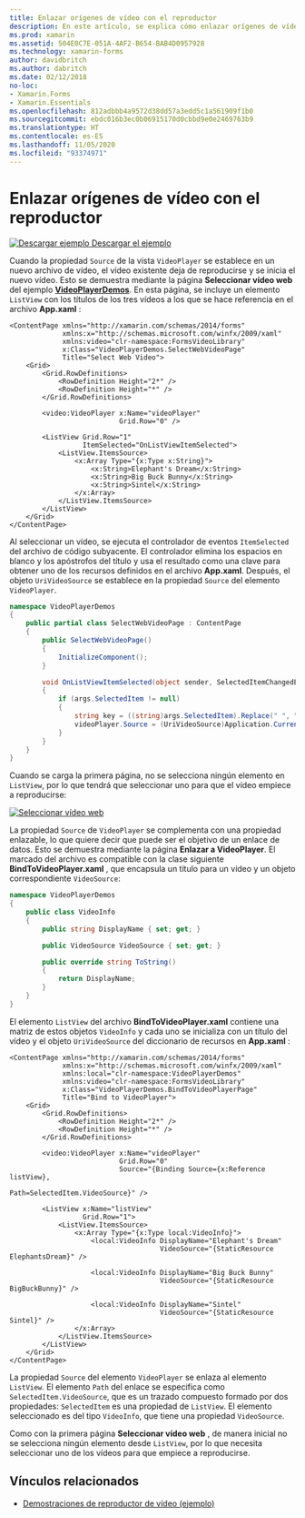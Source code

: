 ```yaml
---
title: Enlazar orígenes de vídeo con el reproductor
description: En este artículo, se explica cómo enlazar orígenes de vídeo al reproductor de vídeo con Xamarin.Forms.
ms.prod: xamarin
ms.assetid: 504E0C7E-051A-4AF2-B654-BAB4D0957928
ms.technology: xamarin-forms
author: davidbritch
ms.author: dabritch
ms.date: 02/12/2018
no-loc:
- Xamarin.Forms
- Xamarin.Essentials
ms.openlocfilehash: 812adbbb4a9572d38dd57a3edd5c1a561909f1b0
ms.sourcegitcommit: ebdc016b3ec0b06915170d0cbbd9e0e2469763b9
ms.translationtype: HT
ms.contentlocale: es-ES
ms.lasthandoff: 11/05/2020
ms.locfileid: "93374971"
---
```

# <a name="binding-video-sources-to-the-player"></a>Enlazar orígenes de vídeo con el reproductor

[![Descargar ejemplo](~/media/shared/download.png) Descargar el ejemplo](/samples/xamarin/xamarin-forms-samples/customrenderers-videoplayerdemos)

Cuando la propiedad `Source` de la vista `VideoPlayer` se establece en un nuevo archivo de vídeo, el vídeo existente deja de reproducirse y se inicia el nuevo vídeo. Esto se demuestra mediante la página **Seleccionar vídeo web** del ejemplo [**VideoPlayerDemos**](/samples/xamarin/xamarin-forms-samples/customrenderers-videoplayerdemos). En esta página, se incluye un elemento `ListView` con los títulos de los tres vídeos a los que se hace referencia en el archivo **App.xaml** :

```xaml
<ContentPage xmlns="http://xamarin.com/schemas/2014/forms"
             xmlns:x="http://schemas.microsoft.com/winfx/2009/xaml"
             xmlns:video="clr-namespace:FormsVideoLibrary"
             x:Class="VideoPlayerDemos.SelectWebVideoPage"
             Title="Select Web Video">
    <Grid>
        <Grid.RowDefinitions>
            <RowDefinition Height="2*" />
            <RowDefinition Height="*" />
        </Grid.RowDefinitions>

        <video:VideoPlayer x:Name="videoPlayer"
                           Grid.Row="0" />

        <ListView Grid.Row="1"
                  ItemSelected="OnListViewItemSelected">
            <ListView.ItemsSource>
                <x:Array Type="{x:Type x:String}">
                    <x:String>Elephant's Dream</x:String>
                    <x:String>Big Buck Bunny</x:String>
                    <x:String>Sintel</x:String>
                </x:Array>
            </ListView.ItemsSource>
        </ListView>
    </Grid>
</ContentPage>
```

Al seleccionar un vídeo, se ejecuta el controlador de eventos `ItemSelected` del archivo de código subyacente. El controlador elimina los espacios en blanco y los apóstrofos del título y usa el resultado como una clave para obtener uno de los recursos definidos en el archivo **App.xaml**. Después, el objeto `UriVideoSource` se establece en la propiedad `Source` del elemento `VideoPlayer`.

```csharp
namespace VideoPlayerDemos
{
    public partial class SelectWebVideoPage : ContentPage
    {
        public SelectWebVideoPage()
        {
            InitializeComponent();
        }

        void OnListViewItemSelected(object sender, SelectedItemChangedEventArgs args)
        {
            if (args.SelectedItem != null)
            {
                string key = ((string)args.SelectedItem).Replace(" ", "").Replace("'", "");
                videoPlayer.Source = (UriVideoSource)Application.Current.Resources[key];
            }
        }
    }
}
```

Cuando se carga la primera página, no se selecciona ningún elemento en `ListView`, por lo que tendrá que seleccionar uno para que el vídeo empiece a reproducirse:

[![Seleccionar vídeo web](source-bindings-images/selectwebvideo-small.png "Seleccionar vídeo web")](source-bindings-images/selectwebvideo-large.png#lightbox "Seleccionar vídeo web")

La propiedad `Source` de `VideoPlayer` se complementa con una propiedad enlazable, lo que quiere decir que puede ser el objetivo de un enlace de datos. Esto se demuestra mediante la página **Enlazar a VideoPlayer**. El marcado del archivo es compatible con la clase siguiente **BindToVideoPlayer.xaml** , que encapsula un título para un vídeo y un objeto correspondiente `VideoSource`:

```csharp
namespace VideoPlayerDemos
{
    public class VideoInfo
    {
        public string DisplayName { set; get; }

        public VideoSource VideoSource { set; get; }

        public override string ToString()
        {
            return DisplayName;
        }
    }
}
```

El elemento `ListView` del archivo **BindToVideoPlayer.xaml** contiene una matriz de estos objetos `VideoInfo` y cada uno se inicializa con un título del vídeo y el objeto `UriVideoSource` del diccionario de recursos en **App.xaml** :

```xaml
<ContentPage xmlns="http://xamarin.com/schemas/2014/forms"
             xmlns:x="http://schemas.microsoft.com/winfx/2009/xaml"
             xmlns:local="clr-namespace:VideoPlayerDemos"
             xmlns:video="clr-namespace:FormsVideoLibrary"
             x:Class="VideoPlayerDemos.BindToVideoPlayerPage"
             Title="Bind to VideoPlayer">
    <Grid>
        <Grid.RowDefinitions>
            <RowDefinition Height="2*" />
            <RowDefinition Height="*" />
        </Grid.RowDefinitions>

        <video:VideoPlayer x:Name="videoPlayer"
                           Grid.Row="0"
                           Source="{Binding Source={x:Reference listView},
                                            Path=SelectedItem.VideoSource}" />

        <ListView x:Name="listView"
                  Grid.Row="1">
            <ListView.ItemsSource>
                <x:Array Type="{x:Type local:VideoInfo}">
                    <local:VideoInfo DisplayName="Elephant's Dream"
                                     VideoSource="{StaticResource ElephantsDream}" />

                    <local:VideoInfo DisplayName="Big Buck Bunny"
                                     VideoSource="{StaticResource BigBuckBunny}" />

                    <local:VideoInfo DisplayName="Sintel"
                                     VideoSource="{StaticResource Sintel}" />
                </x:Array>
            </ListView.ItemsSource>
        </ListView>
    </Grid>
</ContentPage>
```

La propiedad `Source` del elemento `VideoPlayer` se enlaza al elemento `ListView`. El elemento `Path` del enlace se especifica como `SelectedItem.VideoSource`, que es un trazado compuesto formado por dos propiedades: `SelectedItem` es una propiedad de `ListView`. El elemento seleccionado es del tipo `VideoInfo`, que tiene una propiedad `VideoSource`.

Como con la primera página **Seleccionar vídeo web** , de manera inicial no se selecciona ningún elemento desde `ListView`, por lo que necesita seleccionar uno de los vídeos para que empiece a reproducirse.

## <a name="related-links"></a>Vínculos relacionados

- [Demostraciones de reproductor de vídeo (ejemplo)](/samples/xamarin/xamarin-forms-samples/customrenderers-videoplayerdemos)